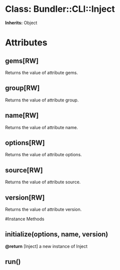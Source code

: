 # Class: Bundler::CLI::Inject
**Inherits:** Object
    



# Attributes
## gems[RW] [](#attribute-i-gems)
Returns the value of attribute gems.

## group[RW] [](#attribute-i-group)
Returns the value of attribute group.

## name[RW] [](#attribute-i-name)
Returns the value of attribute name.

## options[RW] [](#attribute-i-options)
Returns the value of attribute options.

## source[RW] [](#attribute-i-source)
Returns the value of attribute source.

## version[RW] [](#attribute-i-version)
Returns the value of attribute version.


#Instance Methods
## initialize(options, name, version) [](#method-i-initialize)

**@return** [Inject] a new instance of Inject

## run() [](#method-i-run)

